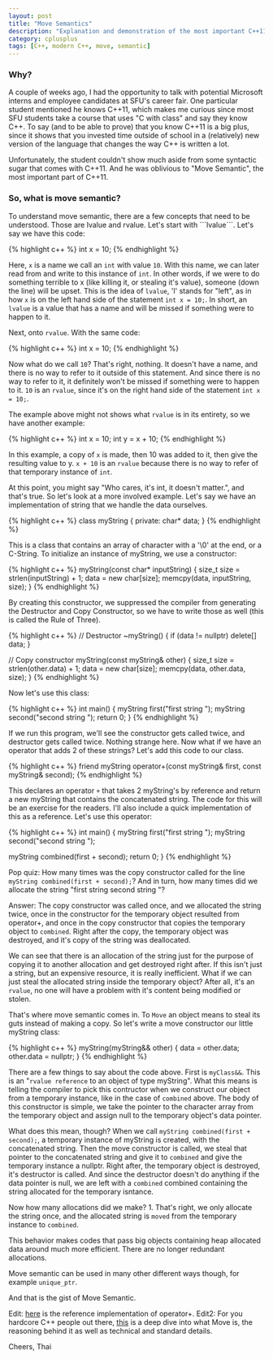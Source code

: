 ```yaml
---
layout: post
title: "Move Semantics"
description: "Explanation and demonstration of the most important C++11 feature, Move Semantic."
category: cplusplus
tags: [C++, modern C++, move, semantic]
---
```


<!-- Overview -->
<h3>Why?</h3>
A couple of weeks ago, I had the opportunity to talk with potential Microsoft interns and employee candidates at SFU's career fair. One particular student mentioned he knows C++11, which makes me curious since most SFU students take a course that uses "C with class"
 and say they know C++. To say (and to be able to prove) that you know C++11 is a big plus, since it shows that you invested time outside of school in a (relatively) new version of the language that changes the way C++ is written a lot.
 
Unfortunately, the student couldn't show much aside from some syntactic sugar that comes with C++11. And he was oblivious to "Move Semantic", the most important part of C++11.

<h3>So, what is move semantic?</h3>
To understand move semantic, there are a few concepts that need to be understood. Those are lvalue and rvalue.
Let's start with ```lvalue```.
Let's say we have this code:

{% highlight c++ %}
int x = 10;
{% endhighlight %}

Here, ```x``` is a name we call an ```int``` with value ```10```. With this name, we can later read from and write to this instance of ```int```.
In other words, if we were to do something terrible to x (like killing it, or stealing it's value), someone (down the line) will be upset.
This is the idea of ```lvalue```, 'l' stands for "left", as in how ```x``` is on the left hand side of the statement ```int x = 10;```.
In short, an ```lvalue``` is a value that has a name and will be missed if something were to happen to it.

Next, onto ```rvalue```.
With the same code:

{% highlight c++ %}
int x = 10;
{% endhighlight %}

Now what do we call ```10```? That's right, nothing. It doesn't have a name, and there is no way to refer to it outside of this statement. And since there is no way to refer to it, it definitely won't be missed if something were to happen to it.
```10``` is an ```rvalue```, since it's on the right hand side of the statement ```int x = 10;```.

The example above might not shows what ```rvalue``` is in its entirety, so we have another example:

{% highlight c++ %}
int x = 10;
int y = x + 10;
{% endhighlight %}

In this example, a copy of ```x``` is made, then 10 was added to it, then give the resulting value to y. ```x + 10``` is an ```rvalue``` because there is no way to refer of that temporary instance of ```int```.

At this point, you might say "Who cares, it's int, it doesn't matter.", and that's true. So let's look at a more involved example.
Let's say we have an implementation of string that we handle the data ourselves.

{% highlight c++ %}
class myString
{
private:
  char* data;
}
{% endhighlight %}

This is a class that contains an array of character with a '\0' at the end, or a C-String.
To initialize an instance of myString, we use a constructor:

{% highlight c++ %}
myString(const char* inputString)
{
  size_t size = strlen(inputString) + 1;
  data = new char[size];
  memcpy(data, inputString, size);
}
{% endhighlight %}

By creating this constructor, we suppressed the compiler from generating the Destructor and Copy Constructor, so we have to write those as well (this is called the Rule of Three).

{% highlight c++ %}
// Destructor
~myString()
{
  if (data != nullptr)
    delete[] data;
}

// Copy constructor
myString(const myString& other)
{
  size_t size = strlen(other.data) + 1;
  data = new char[size];
  memcpy(data, other.data, size);
}
{% endhighlight %}

Now let's use this class:

{% highlight c++ %}
int main()
{
  myString first("first string ");
  myString second("second string ");
  return 0;
}
{% endhighlight %}

If we run this program, we'll see the constructor gets called twice, and destructor gets called twice. Nothing strange here.
Now what if we have an operator that adds 2 of these strings? Let's add this code to our class.

{% highlight c++ %}
  friend myString operator+(const myString& first, const myString& second);
{% endhighlight %}

This declares an operator ```+``` that takes 2 myString's by reference and return a new myString that contains the concatenated string. The code for this will be an exercise for the readers. I'll also include a quick implementation of this as a reference.
Let's use this operator:

{% highlight c++ %}
int main()
{
  myString first("first string ");
  myString second("second string ");
  
  myString combined(first + second);
  return 0;
}
{% endhighlight %}

Pop quiz: How many times was the copy constructor called for the line ```myString combined(first + second);```? And in turn, how many times did we allocate the string "first string second string "?

Answer: The copy constructor was called once, and we allocated the string twice, once in the constructor for the temporary object resulted from operator+, and once in the copy constructor that copies the temporary object to ```combined```. Right after the copy, the temporary object was destroyed, and it's copy of the string was deallocated.

We can see that there is an allocation of the string just for the purpose of copying it to another allocation and get destroyed right after. If this isn't just a string, but an expensive resource, it is really inefficient.
What if we can just steal the allocated string inside the temporary object? After all, it's an ```rvalue```, no one will have a problem with it's content being modified or stolen.

That's where move semantic comes in. To ```Move``` an object means to steal its guts instead of making a copy. So let's write a move constructor our little myString class:

{% highlight c++ %}
myString(myString&& other)
{
  data = other.data;
  other.data = nullptr;
}
{% endhighlight %}

There are a few things to say about the code above. First is ```myClass&&```. This is an "```rvalue reference``` to an object of type myString". What this means is telling the compiler to pick this contructor when we construct our object from a temporary instance, like in the case of ```combined``` above.
The body of this constructor is simple, we take the pointer to the character array from the temporary object and assign null to the temporary object's data pointer.

What does this mean, though? When we call ```myString combined(first + second);```, a temporary instance of myString is created, with the concatenated string. Then the move constructor is called, we steal that pointer to the concatenated string and give it to ```combined``` and give the temporary instance a nullptr. Right after, the temporary object is destroyed, it's destructor is called. 
And since the destructor doesn't do anything if the data pointer is null, we are left with a ```combined``` combined containing the string allocated for the temporary isntance.

Now how many allocations did we make? 1. That's right, we only allocate the string once, and the allocated string is ```moved``` from the temporary instance to ```combined```.

This behavior makes codes that pass big objects containing heap allocated data around much more efficient. There are no longer redundant allocations. 

Move semantic can be used in many other different ways though, for example ```unique_ptr```.

And that is the gist of Move Semantic.

Edit: [here](http://pastebin.com/kU4Qiu7Q) is the reference implementation of operator+. 
Edit2: For you hardcore C++ people out there, [this](http://stackoverflow.com/a/11540204) is a deep dive into what Move is, the reasoning behind it as well as technical and standard details.

Cheers,
Thai
